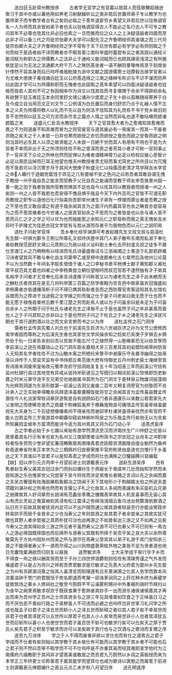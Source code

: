 <!-- { "loadSidebar": true } -->
　　送白廷玉赴常州教授序
　　古者学无官学之有官葢以居其人而弦歌舞蹈揖逊聚习于其中亦或以兼他用如养老习射献馘听讼之类非若后世置师弟子专以教学为也置师弟子而专教学者古有之矣则必取之于髙年退宦穷乡素望又非若后世以铨格调官名一人为师而其余皆如弟子者也夫以铨格调官得古人不能必之名行古人不可专之教问其年不必尊也攷其仕非必旧也索之一旦而推而位之众人之上决疑请益者四面而至此非才可以备三代之司徒宗伯卿大夫学可以配先汉之齐鲁明经师其谁堪之而三代司徒宗伯卿大夫之才齐鲁明经师之学不常有于天下后世有郡必有学学必有师则取之于何而给于是选者始不详而教者亦不暇皆善江南科举盛时葢尝有议之者其説以通经义能词赋为称职古之师儒教人之法非止于通经义能词赋而已也顾其疎宻浅深之有所据依犹足以为无法之法通都大府千万人之聚防髙坐者一语不酬则羣喙咻焉至于刮席坐针悸然不容其身而后已呜呼难哉毗陵为浙中文献之国游儒寄士冠摩毂击居学官者以为尤难大徳庚子春钱塘白廷玉以公府髙选得之江南之缙绅韦布识与不识不谋而同声曰此固才学可以为师儒称职而无愧者也此固取之髙年素望可以四面决疑请益者也铨格而皆若人其何不可之有因相率作为诗文以饯其徃而寻复徴赠于余余不得辞抑余私有欲賛于廷玉者廷玉本余同里舒文靖公诸孙少度君之子生十龄以孤稚随母寄养于白及今成立自当用范文正刘文节二公例请为白氏置后而身归舒宗乃合于礼縁人情不忘本之义夫为师儒将教人以礼而不先以自为则法不信知其为礼而有不书于党乡故旧则言不忠然则以廷玉之可为言而余尽言之葢亦人情之当然而非私也遂不敢呫嗫而摅诸题篇之末
　　送盛元仁赴吉水教授序
　　天下之官其愈大者为之愈难知其愈难而畏之不为则道废不知其难而冒为之则官废官与道其废必有一焉废其一而其一不废者亦随之矣天之于人未尝一日弃也寒而欲授之衣饥而欲授之食危而欲之安昏而欲之明则当其时必生其人以须之故贤能之人未尝一日絶于世而其人有用有不用也于是为大官者不幸而非出于天之所须则徃徃不称之患深而责之者苛其小者才可称一官则事止于一官非天下众论之所咻也然而犹惮以为难者谓精神膂力必足以检校应接心思智计必足以周匝运掉而巳耳无他望也惟夫州教授者责尤轻而事尤简世之所共目以为冗慢而不急若可以浮沉寄岁月于其间大徳庚子秋盛元仁以纯儒茂老清才笃学拜吉水学官之命人趣行于途姻党载饯于郊见之几有蹙缩不安之色问之曰若吾者其敢自谓无愧于教授一州乎哉自吾之能言而受教于父兄自吾之能诵而受教于师友举吾族里州国一善一能之加于我者皆我所受教而惧其不足也自今以徃其将以教我者而授诸一州之人矣则一州之人皆不我若也吾安得不愧且惧乎哉且今天下内外百司之官皆不可谓无职而教授之职专以道他日化行俗美则吾职举州诸生子弟有一悖理而隳业者是吾教之授之不至也吾又敢自谓之有道乎哉余闻其言为之面汗内热葢其官也余之畴昔亦尝容易为之而不思其难者也今世诸人之居其官如余之不思而为之者皆是也以余与诸人皆不思而元仁之才之学之可以优为也而独能思之余知元仁之职易称而居之真无愧矣吉水异时于庐陵尤为佳邑衣冠文学犹有与尝从游而存者乎为我物色而以元仁之説叩焉
　　送杜子问赴学官序
　　吾乡奉化经学渊源可考者起楼先生文叔文叔与慈溪杜先生醇一时俱为鄞令王荆公所尊礼文叔终庆歴中其门人弟子散布东南而私淑于奉化者赵教授范民舒文靖公元质荆公为政以经义设科取士奉化去开封逺文叔之徒多不屑仕至渡江乆之乃稍稍有以经进而毛氏诗最盛毎试与江浙闽湘之士羣造于礼部若辟雍习诗者望其风不敢与奉化齿主司第甲乙或至榜中连题奉化五七辈然后及他州公论莫不以为当然数十年间名字脍炙借借于诸人之口李秘书景平杨博士献子黄知郡义甫杜常平叔范其尤着也四者之中李杨黄尝立朝位望相埒而叔范官若不逮然独有才子弟其名裕字子问者才尤竒奉化后来言诗遂推子问称首又以为诸老先生之泽于此未絶而天之酬杜氏者庶其在是无几何科举罢三百篇之防学者黜为空言邑中故家虽衣冠强盛如李杨黄者亦皆逋播荡析子问不得已擕其耿耿者去而之西防尊官贵客适知其名左馆右谷既而为之荐进于当途假之文学掾之阶而强之仕于是子问老矣曰我无愿于仕也而不能无愿于禄俛首束袵忘数千里江楚之劳而赴焉人或以为子问喜余曰是未足为子问喜也余乡人之所期子问于杜氏与诸老先生之泽殆不止于是也虽然子问之年非甚髙而衰也人之于子问其知之亦非曰止于是也然则子问之于杜氏之于乡之诸老先生之泽犹可期也于其行遂酌酒以壮之而文余言摭而书之以为序
　　送杜孟传之石门洞序
　　儒者杜孟传其先蜀人刘氏也于前溪先生巨济为八世祖巨济之孙为文节公徳修西南学者因而尊称之为后溪先生者也其家世文学风操余知之稔矣巳亥庚子岁俱去乡闗侨处于杭一日来告余别曰吾以贫故不能忘尺寸之禄然得一山塾瘠甚恐无以给吾孥而幸前溪公之迹在焉葢括山之石门洞东距永嘉相犬牙三百里耳其初岩壁险峭草树防宻人无知其名字者徃徃不过为山魈木客之所栖托宋景平中谢康乐守永嘉寻幽得之始渐渐以诗传于人至梁天监有中书侍郎丘希范唐大厯有侍御史丘丹州刺史裴士淹继至皆有诗唐末洞废宋皇祐改元蜀李尧俞守括洞始复复五十年当绍圣三年而前溪公守括有监州杜頴行县过其地觉有异戒从徒持斧斫道见之写图归以相诧前溪公惊惬即饬吏新葺之时米元章守涟平生兄弟交也驰报属书其所为石门洞文于是林泉云物雄词丽藻相为光辉而洞遂为东吴形胜第一前溪公去洞又废废二百年又稍复洞旁官为创塾而不肖孙承人之乏实始幸得瞻余风拜遗泽虽藜羮糗饭犹将甘之余闻其言为孟传喜益賛孟传亟徃今人礼法家常轻词章厌游覧是自有説顾如石门者非遇康乐以来数公若君家先大父发明之而使稀竒诡杰之观蔵于荆棒狐兎弃于樵蘓鬼物良可痛惜孟传官虽卑禄虽窭视先大夫身为二千石徒想像缣素间不得亲徃而谢邱李杜诸贤虽得亲徃然亦有官府不能乆岂若孟传三岁居游其中朝暮仰窥岩林俯听鸣泉之为乐哉孟传行矣他无以为言矣所知襄阳孟侯年方富清而能诗今适为其州焉其又将为石门动心乎
　　送髙虎臣序
　　古之学者必始于乡七雄以来始有游学然漂流至汉而济南伏生广川仲舒之伦皆以居里着其名行示有本也宣为名州又江南部使者治所简书之宗衣冠之业舟车之冲职庠校者恒多劳而少誉非望实兼茂畴敢居焉南陵髙君虎臣醇资清裁隆齿俊业魁然为桑梓称首遂奉省符来正本学为之三期佩衿归良寮宷推平官府称贤由是道也岂惟行于乡虽达之天下其谁曰不宜君子以是知髙君之学成而将仕也满秩之日驩謡腾兴裒编载【缺】冠以序引元贞丙申十月望前进士剡源戴表元序
　　送赵生游吴序
　　邑有隽者赵生寿父美其衣冠过余门而别曰櫄孙生于燕娱长于艰虞年几壮而始知学然而未尝知游之乐也惟家世父兄尝宦于吴今将徃而渉足焉惟长者赐之言词以先之余闻而嘉之夫吴古奢国有陆海盐絺稻鱼鍜冶之饶闻于天下其地形介于荆越姬太伯之所逃夫差项籍刘濞孙权之所用也然而有言偃公子札之化故其人多闻而善譲有朱买臣机云兄弟之驰骤故其人好词章而长説谒有范蠡张季鹰之慷慨髙举故其人机变喜事而无留心其山有虎丘灵岩之嵬富峭刻其浸有松江震泽之弥绵浩滉烟云鱼鸟池台苑籞渔帆歌酒之玩日充于前故其居者抚资内足可以不出戸限而通公侯其游者轻装空行亦能谈笑跬步转易拱手而居千金昔余之少也当寿父之年则尝游之矣其君子者余尝亲之其故实犹可徴也其野人者余尝接之其质朴犹可治也迨再游之不如昔矣迨三游之又不如再之见矣今寿父之游其得如余三游之所见者乎虽然寿父之游不可巳也寿父不可巳则有一焉古人之游必择国既择国也而后择所与游寿父其既有所择于吴否乎吴之良大夫以余所尊敬莫先于方处州因处州而吴之所与游尽在焉寿父至吴其以弟子礼游于其门安知余三游之不能得者寿父不一游而尽得之山川风物盛衰荣枯外物之美皆不足为贤者道也他日充囊饱槖满欲而归则复以报我
　　送贾敏求序
　　士大夫学成于家行孚于乡而不得食一命之禄以酬其劳而至于子孙三四世停涵欝勃则徃徃有清疎秀谨之气外发而难遏君子以是占为将兴之祥若吾贾君敏求是已敏求之先髙大父府君为婺州乡先生婺之为州有苏颍濵词章之俗其人喜清言而知理道有吕东莱渊源之化其人务学而敦本风流薰滋钟于贾门府君既恬于势名即退而考槃一邱诛茅涧冈之上莳花种木终为寿蔵学徒致筑场之慕乡人修祠社之敬至今蔚蔚芊芊云滃雾积甥孙中外重裀列骑时节拜扫以为金华之阙里焉敏求収炊于既获食果于愈熟奋其妙手一出而游东诸侯诸侯嘉其才再出而来为吾州学正吾州之士师其贤余与之游三年见其嗜善如饮食之于正味虽日习之而不厌也恶不善如行路之于臭秽虽人不可违而必避之也呜呼岂非世家习礼问学之所成也哉孟子曰君子之泽五世而斩小人之泽五世而斩释之者曰其人君子矣不幸易世而非君子也者其泽犹可以五世所以厚君子也其人小人矣幸而易世非小人也者其泽犹五世而后斩所以甚小人也使世世而君子虽百世不斩可也敏求行矣可以仕矣天之厚于贾氏乆矣先君子之积至于敏求而亦可以发矣故于其行也与之饮酒与之歌诗而复赠之序
　　送贡九万诗序
　　学之于人不得而废者非欲以求仕也而有仕之道焉古之君子学成而不仕者有矣则始以其学教于其乡故仕有可能而以其学教于其乡者不可能也后之君子则不然曰吾寕不暇学而不可不仕呜呼是不亦重其易而轻其难耶宣学他时为江南儒府凡缀教职于其间非才望髙美谁敢居之而贡君九万蔚然以乡闾之英板授而来为本学正三年终更士论称善君子嘉其能学而望其仕也咸为歌诗以褒勉之而属笔于前进士剡源戴表元俾题编什之首云元贞乙未岁秋八月望日序
　　送孔明逺序
